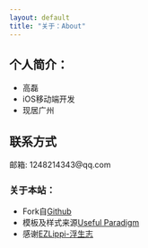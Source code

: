 ```yaml
---
layout: default
title: "关于：About"
---
```


## 个人简介：

* 高磊
* iOS移动端开发
* 现居广州

## 联系方式

<p class="contact">
 邮箱: 1248214343@qq.com 
</p>

### 关于本站：

* Fork自[Github](https://github.com/EZLippi/EZLippi.github.io)
* 模板及样式来源[Useful Paradigm](http://usefulparadigm.com/)
* 感谢[EZLippi-浮生志](https://www.ezlippi.com)
